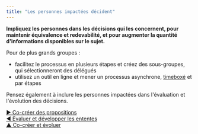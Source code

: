 ```yaml
---
title: "Les personnes impactées décident"
---
```



**Impliquez les personnes dans les décisions qui les concernent, pour maintenir équivalence et redevabilité, et pour augmenter la quantité d'informations disponibles sur le sujet.**

Pour de plus grands groupes :

- facilitez le processus en plusieurs étapes et créez des sous-groupes, qui sélectionneront des délégués
- utilisez un outil en ligne et mener un processus asynchrone, [timeboxé](timebox-activities.html) et par étapes

Pensez également à inclure les personnes impactées dans l'évaluation et l'évolution des décisions.

[&#9654; Co-créer des propositions](co-create-proposals.html)<br/>[&#9664; Evaluer et développer les ententes](evaluate-and-evolve-agreements.html)<br/>[&#9650; Co-créer et évoluer](co-creation-and-evolution.html)

